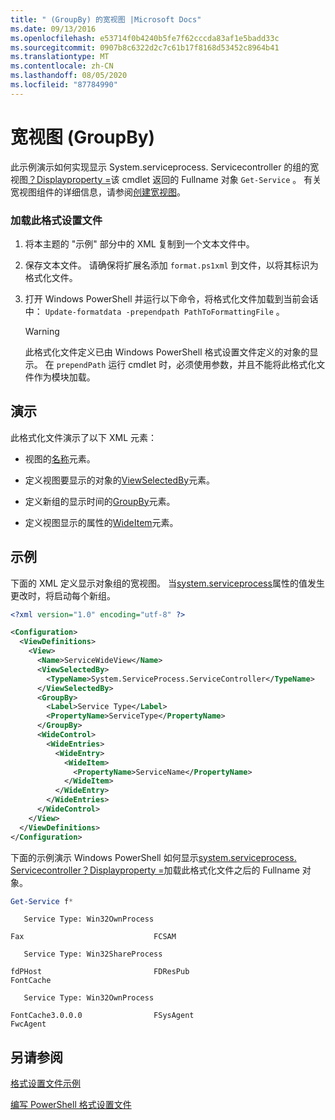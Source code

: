 ```yaml
---
title: " (GroupBy) 的宽视图 |Microsoft Docs"
ms.date: 09/13/2016
ms.openlocfilehash: e53714f0b4240b5fe7f62cccda83af1e5badd33c
ms.sourcegitcommit: 0907b8c6322d2c7c61b17f8168d53452c8964b41
ms.translationtype: MT
ms.contentlocale: zh-CN
ms.lasthandoff: 08/05/2020
ms.locfileid: "87784990"
---
```

# <a name="wide-view-groupby"></a>宽视图 (GroupBy)

此示例演示如何实现显示 System.serviceprocess. Servicecontroller 的组的宽视图[？Displayproperty =](/dotnet/api/System.ServiceProcess.ServiceController)该 cmdlet 返回的 Fullname 对象 `Get-Service` 。 有关宽视图组件的详细信息，请参阅[创建宽视图](./creating-a-wide-view.md)。

### <a name="to-load-this-formatting-file"></a>加载此格式设置文件

1. 将本主题的 "示例" 部分中的 XML 复制到一个文本文件中。

2. 保存文本文件。 请确保将扩展名添加 `format.ps1xml` 到文件，以将其标识为格式化文件。

3. 打开 Windows PowerShell 并运行以下命令，将格式化文件加载到当前会话中： `Update-formatdata -prependpath PathToFormattingFile` 。

   > [!WARNING]
   > 此格式化文件定义已由 Windows PowerShell 格式设置文件定义的对象的显示。 在 `prependPath` 运行 cmdlet 时，必须使用参数，并且不能将此格式化文件作为模块加载。

## <a name="demonstrates"></a>演示

此格式化文件演示了以下 XML 元素：

- 视图的[名称](./name-element-for-view-format.md)元素。

- 定义视图要显示的对象的[ViewSelectedBy](./viewselectedby-element-format.md)元素。

- 定义新组的显示时间的[GroupBy](./groupby-element-for-view-format.md)元素。

- 定义视图显示的属性的[WideItem](./wideitem-element-for-widecontrol-format.md)元素。

## <a name="example"></a>示例

下面的 XML 定义显示对象组的宽视图。 当[system.serviceprocess](/dotnet/api/System.ServiceProcess.ServiceController.ServiceType)属性的值发生更改时，将启动每个新组。

```xml
<?xml version="1.0" encoding="utf-8" ?>

<Configuration>
  <ViewDefinitions>
    <View>
      <Name>ServiceWideView</Name>
      <ViewSelectedBy>
        <TypeName>System.ServiceProcess.ServiceController</TypeName>
      </ViewSelectedBy>
      <GroupBy>
        <Label>Service Type</Label>
        <PropertyName>ServiceType</PropertyName>
      </GroupBy>
      <WideControl>
        <WideEntries>
          <WideEntry>
            <WideItem>
              <PropertyName>ServiceName</PropertyName>
            </WideItem>
          </WideEntry>
        </WideEntries>
      </WideControl>
    </View>
  </ViewDefinitions>
</Configuration>
```

下面的示例演示 Windows PowerShell 如何显示[system.serviceprocess. Servicecontroller？Displayproperty =](/dotnet/api/System.ServiceProcess.ServiceController)加载此格式化文件之后的 Fullname 对象。

```powershell
Get-Service f*
```

```output
   Service Type: Win32OwnProcess

Fax                             FCSAM

   Service Type: Win32ShareProcess

fdPHost                         FDResPub
FontCache

   Service Type: Win32OwnProcess

FontCache3.0.0.0                FSysAgent
FwcAgent
```

## <a name="see-also"></a>另请参阅

[格式设置文件示例](./examples-of-formatting-files.md)

[编写 PowerShell 格式设置文件](./writing-a-powershell-formatting-file.md)
